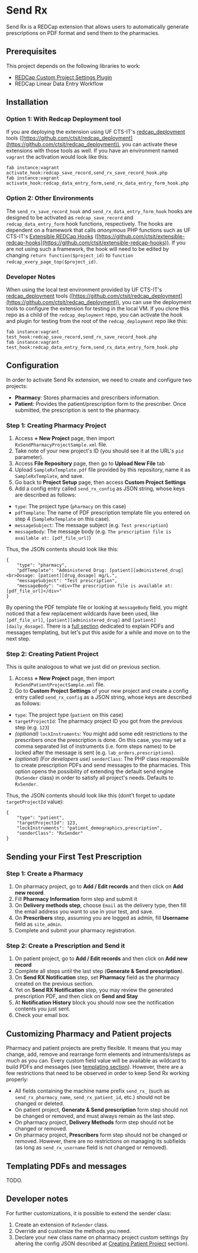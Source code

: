 # Send Rx

Send Rx is a REDCap extension that allows users to automatically generate prescriptions on PDF format and send them to the pharmacies.

## Prerequisites

This project depends on the following libraries to work:
- [REDCap Custom Project Settings Plugin](https://github.com/ctsit/custom_project_settings)
- REDCap Linear Data Entry Workflow

## Installation

### Option 1: With Redcap Deployment tool

If you are deploying the extension using UF CTS-IT's [redcap_deployment](https://github.com/ctsit/redcap_deployment) tools ([https://github.com/ctsit/redcap_deployment](https://github.com/ctsit/redcap_deployment)), you can activate these extensions with those tools as well. If you have an environment named `vagrant` the activation would look like this:

```
fab instance:vagrant activate_hook:redcap_save_record,send_rx_save_record_hook.php
fab instance:vagrant activate_hook:redcap_data_entry_form,send_rx_data_entry_form_hook.php
```

### Option 2: Other Environments

The `send_rx_save_record_hook` and `send_rx_data_entry_form_hook` hooks are designed to be activated as `redcap_save_record` and `redcap_data_entry_form` hook functions, respectively. The hooks are dependent on a framework that calls _anonymous_ PHP functions such as UF CTS-IT's [Extensible REDCap Hooks](https://github.com/ctsit/extensible-redcap-hooks) ([https://github.com/ctsit/extensible-redcap-hooks](https://github.com/ctsit/extensible-redcap-hooks)). If you are not using such a framework, the hook will need to be edited by changing `return function($project_id)` to `function redcap_every_page_top($project_id)`.

### Developer Notes

When using the local test environment provided by UF CTS-IT's [redcap_deployment](https://github.com/ctsit/redcap_deployment) tools ([https://github.com/ctsit/redcap_deployment](https://github.com/ctsit/redcap_deployment)), you can use the deployment tools to configure the extension for testing in the local VM. If you clone this repo as a child of the `redcap_deployment` repo, you can activate the hook and plugin for testing from the root of the `redcap_deployment` repo like this:

```
fab instance:vagrant test_hook:redcap_save_record,send_rx_save_record_hook.php
fab instance:vagrant test_hook:redcap_data_entry_form,send_rx_data_entry_form_hook.php
```

## Configuration

In order to activate Send Rx extension, we need to create and configure two projects:
- **Pharmacy**: Stores pharmacies and prescribers information.
- **Patient**: Provides the patient/prescription form to the prescriber. Once submitted, the prescription is sent to the pharmacy.

### Step 1: Creating Pharmacy Project
1. Access **+ New Project** page, then import `RxSendPharmacyProjectSample.xml` file.
2. Take note of your new project's ID (you should see it at the URL's `pid` parameter).
3. Access **File Repository** page, then go to **Upload New File** tab
4. Upload `SampleRxTemplate.pdf` file provided by this repository, name it as `SampleRxTemplate`, and save.
5. Go back to **Project Setup** page, then access **Custom Project Settings**
6. Add a config entry called `send_rx_config` as JSON string, whose keys are described as follows:
- `type`: The project type (`pharmacy` on this case)
- `pdfTemplate`: The name of PDF prescription template file you entered on step 4 (`SampleRxTemplate` on this case).
- `messageSubject`: The message subject (e.g. `Test prescription`)
- `messageBody`: The message body (e.g. `The prescription file is available at: [pdf_file_url]`)

Thus, the JSON contents should look like this:
```
{
    "type": "pharmacy",
    "pdfTemplate": "Administered Drug: [patient][administered_drug]<br>Dosage: [patient][drug_dosage] mg/L.",
    "messageSubject": "Test prescription",
    "messageBody": "<div>The prescription file is available at: [pdf_file_url]</div>"
}
```

By opening the PDF template file or looking at `messageBody` field, you might noticed that a few replacement wildcards have been used, like `[pdf_file_url]`, `[patient][administered_drug]` and `[patient][daily_dosage]`. There is a [full section](#templating-pdfs-and-messages) dedicated to explain PDFs and messages templating, but let's put this aside for a while and move on to the next step.

### Step 2: Creating Patient Project
This is quite analogous to what we just did on previous section.

1. Access **+ New Project** page, then import `RxSendPatientProjectSample.xml` file.
2. Go to **Custom Project Settings** of your new project and create a config entry called `send_rx_config` as a JSON string, whose keys are described as follows:
- `type`: The project type (`patient` on this case)
- `targetProjectId`: The pharmacy project ID you got from the previous step (e.g. `123`)
- _(optional)_ `lockInstruments`: You might add some edit restrictions to the prescribers once the prescription is done. On this case, you may set a comma separated list of instruments (i.e. form steps names) to be locked after the message is sent (e.g. `lab_orders,prescriptions`).
- _(optional) (For developers use)_ `senderClass`: The PHP class responsible to create prescription PDFs and send messages to the pharmacies. This option opens the possibility of extending the default send engine (`RxSender` class) in order to satisfy all project's needs. Defaults to `RxSender`.

Thus, the JSON contents should look like this (dont't forget to update `targetProjectId` value):
```
{
    "type": "patient",
    "targetProjectId": 123,
    "lockInstruments": "patient_demographics,prescription",
    "senderClass": "RxSender"
}
```

## Sending your First Test Prescription

### Step 1: Create a Pharmacy
1. On pharmacy project, go to **Add / Edit records** and then click on **Add new record**.
2. Fill **Pharmacy Information** form step and submit it
3. On **Delivery methods step**, choose `Email` as the delivery type, then fill the email address you want to use in your test, and save.
4. On **Prescribers** step, assuming you are logged as admin, fill **Username** field as `site_admin`.
5. Complete and submit your pharmacy registration.

### Step 2: Create a Prescription and Send it
1. On patient project, go to **Add / Edit records** and then click on **Add new record**
2. Complete all steps until the last step (**Generate & Send prescription**).
3. On **Send RX Notification** step, set **Pharmacy** field as the pharmacy created on the previous section.
4. Yet on **Send RX Notification** step, you may review the generated prescription PDF, and then click on **Send and Stay**
5. At **Notification History** block you should now see the notification contents you just sent.
6. Check your email box.

## Customizing Pharmacy and Patient projects

Pharmacy and patient projects are pretty flexible. It means that you may change, add, remove and rearrange form elements and intruments/steps as much as you can. Every custom field value will be available as wildcard to build PDFs and messages (see [templating section](#templating-pdfs-and-messages)). However, there are a few restrictions that need to be observed in order to keep Send Rx working properly:
- All fields containing the machine name prefix `send_rx_` (such as `send_rx_pharmacy_name`, `send_rx_patient_id`, etc.) should not be changed or deleted.
- On patient project, **Generate & Send prescription** form step should not be changed or removed, and must always remain as the last step.
- On pharmacy project, **Delivery Methods** form step should not be changed or removed.
- On pharmacy project, **Prescribers** form step should not be changed or removed. However, there are no restrictions on managing its subfields (as long as `send_rx_username` field is not changed or removed).

## Templating PDFs and messages
TODO.

## Developer notes

For further customizations, it is possible to extend the sender class:
1. Create an extension of `RxSender` class.
2. Override and customize the methods you need.
3. Declare your new class name on pharmacy project custom settings (by altering the config JSON described at [Creating Patient Project](#creating-patient-project) section).
